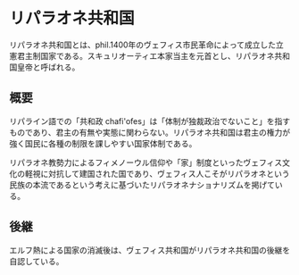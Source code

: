 # リパラオネ共和国
リパラオネ共和国とは、phil.1400年のヴェフィス市民革命によって成立した立憲君主制国家である。スキュリオーティエ本家当主を元首とし、リパラオネ共和国皇帝と呼ばれる。

## 概要
リパライン語での「共和政 chafi'ofes」は「体制が独裁政治でないこと」を指すものであり、君主の有無や実態に関わらない。リパラオネ共和国は君主の権力が強く国民に各種の制限を課しやすい国家体制である。

リパラオネ教勢力によるフィメノーウル信仰や「家」制度といったヴェフィス文化の軽視に対抗して建国された国であり、ヴェフィス人こそがリパラオネという民族の本流であるという考えに基づいたリパラオネナショナリズムを掲げている。

## 後継
エルフ熱による国家の消滅後は、ヴェフィス共和国がリパラオネ共和国の後継を自認している。